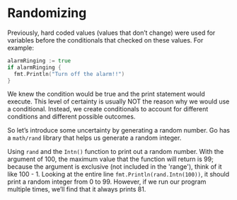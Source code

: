 # Randomizing

Previously, hard coded values (values that don’t change) were used for variables before the conditionals that checked on these values. For example:

```go
alarmRinging := true
if alarmRinging {
  fmt.Println("Turn off the alarm!!")
}
```

We knew the condition would be true and the print statement would execute. This level of certainty is usually NOT the reason why we would use a conditional. Instead, we create conditionals to account for different conditions and different possible outcomes.

So let’s introduce some uncertainty by generating a random number. Go has a `math/rand` library that helps us generate a random integer.

Using `rand` and the `Intn()` function to print out a random number. With the argument of 100, the maximum value that the function will return is 99; because the argument is exclusive (not included in the 'range'), think of it like 100 - 1. Looking at the entire line `fmt.Println(rand.Intn(100))`, it should print a random integer from 0 to 99. However, if we run our program multiple times, we’ll find that it always prints 81.
